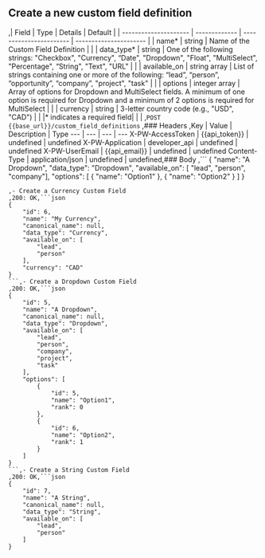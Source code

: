 ## Create a new custom field definition
,| Field                 | Type          | Details | Default |
| --------------------- | ------------- | ----------------------- | ---------------------- |
| name*              | string | Name of the Custom Field Definition                     |                      |
| data_type*                  | string | One of the following strings: "Checkbox", "Currency", “Date", "Dropdown", "Float", "MultiSelect", "Percentage", “String", "Text", "URL" |                      |
| available_on              | string array       | List of strings containing one or more of the following: “lead”, “person”, “opportunity”, “company”, "project", "task"                      |                      |
| options          | integer array       | Array of options for Dropdown and MultiSelect fields.  A minimum of one option is required for Dropdown and a minimum of 2 options is required for MultiSelect                      |                      |
| currency            | string | 3-letter country code (e.g., "USD", "CAD")                     |                      |
|\* indicates a required field| | |
,```POST {{base_url}}/custom_field_definitions```
,### Headers
,Key | Value | Description | Type
--- | --- | --- | ---
X-PW-AccessToken | {{api_token}} | undefined | undefined
X-PW-Application | developer_api | undefined | undefined
X-PW-UserEmail | {{api_email}} | undefined | undefined
Content-Type | application/json | undefined | undefined,### Body
,```
{
  "name": "A Dropdown",
  "data_type": "Dropdown",
  "available_on": [ "lead", "person", "company"],
  "options": [
  	{
  		"name": "Option1"
  	},
  	{
  		"name": "Option2"
  	}
  ]
}
```,### Example Responses
,- Create a Currency Custom Field
,200: OK,```json
{
    "id": 6,
    "name": "My Currency",
    "canonical_name": null,
    "data_type": "Currency",
    "available_on": [
        "lead",
        "person"
    ],
    "currency": "CAD"
}
```,- Create a Dropdown Custom Field
,200: OK,```json
{
    "id": 5,
    "name": "A Dropdown",
    "canonical_name": null,
    "data_type": "Dropdown",
    "available_on": [
        "lead",
        "person",
        "company",
        "project",
        "task"
    ],
    "options": [
        {
            "id": 5,
            "name": "Option1",
            "rank": 0
        },
        {
            "id": 6,
            "name": "Option2",
            "rank": 1
        }
    ]
}
```,- Create a String Custom Field
,200: OK,```json
{
    "id": 7,
    "name": "A String",
    "canonical_name": null,
    "data_type": "String",
    "available_on": [
        "lead",
        "person"
    ]
}
```